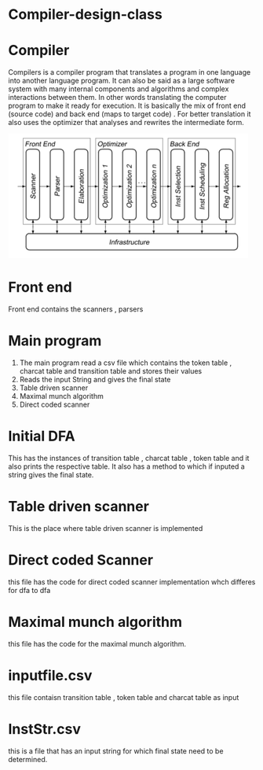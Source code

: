 # Compiler-design-class

# Compiler 
Compilers is a compiler program that translates a program in one language into another language program. It can also be said as a large software system with many internal components and algorithms and complex interactions between them. In other words translating the computer program to make it ready for execution.
 It is basically the mix of front end (source code) and back end (maps to target code) . For better translation it also uses the optimizer that analyses and rewrites the intermediate form. 


![alt text](https://github.com/hridhi/Compiler-design-class-/blob/main/image/compiler.PNG)
# Front end
Front end contains the scanners , parsers 

# Main program
1) The main program read a csv file which contains the token table , charcat table and transition table and stores their values 
2) Reads the input String and gives the final state 
3) Table driven scanner 
4) Maximal munch algorithm 
5) Direct coded scanner 

# Initial DFA 
This has the instances of transition table , charcat table , token table and it also prints the respective table. It also has a method to which if inputed a string gives the final state. 

# Table driven scanner 
This is the place where table driven scanner is implemented 

# Direct coded Scanner 
this file has the code for direct coded scanner implementation whch differes for dfa to dfa 

# Maximal munch algorithm 
this file has the code for the maximal munch algorithm. 

# inputfile.csv 
this file contaisn transition table , token table and charcat table as input 

# InstStr.csv 
this is a file that has an input string for which final state need to be determined. 
